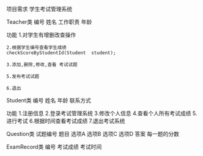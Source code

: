 项目需求
    学生考试管理系统

Teacher类
编号
姓名
工作职责
年龄

功能
    1.对学生有增删改查操作
    
    2.根据学生编号查看学生成绩
    checkScoreByStudentId(Student  student);   
    
    3.添加,删除,修改,查看 考试试题
    
    5.发布考试试题
    
    6.退出
    
        

Student类
编号
姓名
年龄
联系方式

功能 
        1.注册信息
        2.登录考试管理系统
        3.修改个人信息
        4.查看个人所有考试成绩
        5.进行考试
        6.根据时间查看考试成绩 
        7.退出考试系统   

Question类
试题编号
题目
选项A
选项B
选项C
选项D
答案
每一题的分数


ExamRecord类
编号
考试成绩
考试时间

    
